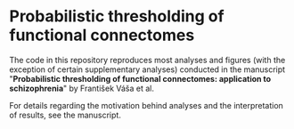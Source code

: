# Probabilistic thresholding of functional connectomes

The code in this repository reproduces most analyses and figures (with the exception of certain supplementary analyses) conducted in the manuscript "**Probabilistic thresholding of functional connectomes: application to schizophrenia**" by František Váša et al.

For details regarding the motivation behind analyses and the interpretation of results, see the manuscript.
